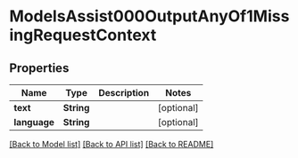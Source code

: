 # ModelsAssist000OutputAnyOf1MissingRequestContext

## Properties
Name | Type | Description | Notes
------------ | ------------- | ------------- | -------------
**text** | **String** |  | [optional] 
**language** | **String** |  | [optional] 

[[Back to Model list]](../README.md#documentation-for-models) [[Back to API list]](../README.md#documentation-for-api-endpoints) [[Back to README]](../README.md)


